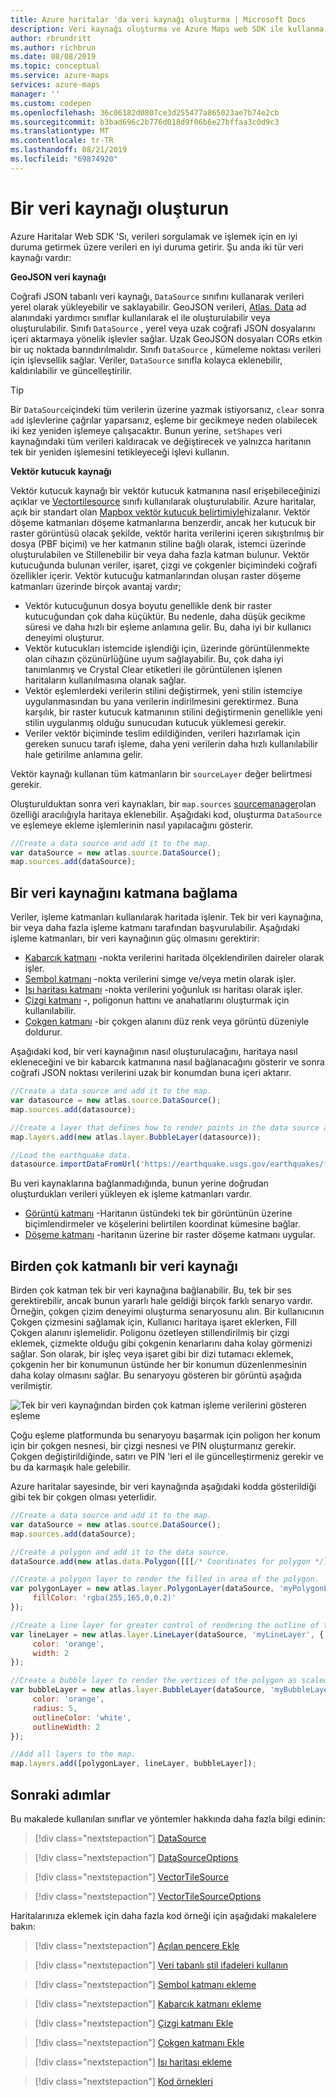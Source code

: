 ```yaml
---
title: Azure haritalar 'da veri kaynağı oluşturma | Microsoft Docs
description: Veri kaynağı oluşturma ve Azure Maps web SDK ile kullanma.
author: rbrundritt
ms.author: richbrun
ms.date: 08/08/2019
ms.topic: conceptual
ms.service: azure-maps
services: azure-maps
manager: ''
ms.custom: codepen
ms.openlocfilehash: 36c06182d0807ce3d255477a865023ae7b74e2cb
ms.sourcegitcommit: b3bad696c2b776d018d9f06b6e27bffaa3c0d9c3
ms.translationtype: MT
ms.contentlocale: tr-TR
ms.lasthandoff: 08/21/2019
ms.locfileid: "69874920"
---
```

# <a name="create-a-data-source"></a>Bir veri kaynağı oluşturun

Azure Haritalar Web SDK 'Sı, verileri sorgulamak ve işlemek için en iyi duruma getirmek üzere verileri en iyi duruma getirir. Şu anda iki tür veri kaynağı vardır:

**GeoJSON veri kaynağı**

Coğrafi JSON tabanlı veri kaynağı, `DataSource` sınıfını kullanarak verileri yerel olarak yükleyebilir ve saklayabilir. GeoJSON verileri, [Atlas. Data](https://docs.microsoft.com/javascript/api/azure-maps-control/atlas.data) ad alanındaki yardımcı sınıflar kullanılarak el ile oluşturulabilir veya oluşturulabilir. Sınıfı `DataSource` , yerel veya uzak coğrafi JSON dosyalarını içeri aktarmaya yönelik işlevler sağlar. Uzak GeoJSON dosyaları CORs etkin bir uç noktada barındırılmalıdır. Sınıfı `DataSource` , kümeleme noktası verileri için işlevsellik sağlar. Veriler, `DataSource` sınıfla kolayca eklenebilir, kaldırılabilir ve güncelleştirilir.


> [!TIP]
> Bir `DataSource`içindeki tüm verilerin üzerine yazmak istiyorsanız, `clear` sonra `add` işlevlerine çağrılar yaparsanız, eşleme bir gecikmeye neden olabilecek iki kez yeniden işlemeye çalışacaktır. Bunun yerine, `setShapes` veri kaynağındaki tüm verileri kaldıracak ve değiştirecek ve yalnızca haritanın tek bir yeniden işlemesini tetikleyeceği işlevi kullanın.

**Vektör kutucuk kaynağı**

Vektör kutucuk kaynağı bir vektör kutucuk katmanına nasıl erişebileceğinizi açıklar ve [Vectortilesource](https://docs.microsoft.com/javascript/api/azure-maps-control/atlas.source.vectortilesource) sınıfı kullanılarak oluşturulabilir. Azure haritalar, açık bir standart olan [Mapbox vektör kutucuk belirtimiyle](https://github.com/mapbox/vector-tile-spec)hizalanır. Vektör döşeme katmanları döşeme katmanlarına benzerdir, ancak her kutucuk bir raster görüntüsü olacak şekilde, vektör harita verilerini içeren sıkıştırılmış bir dosya (PBF biçimi) ve her katmanın stiline bağlı olarak, istemci üzerinde oluşturulabilen ve Stillenebilir bir veya daha fazla katman bulunur. Vektör kutucuğunda bulunan veriler, işaret, çizgi ve çokgenler biçimindeki coğrafi özellikler içerir. Vektör kutucuğu katmanlarından oluşan raster döşeme katmanları üzerinde birçok avantaj vardır;

 - Vektör kutucuğunun dosya boyutu genellikle denk bir raster kutucuğundan çok daha küçüktür. Bu nedenle, daha düşük gecikme süresi ve daha hızlı bir eşleme anlamına gelir. Bu, daha iyi bir kullanıcı deneyimi oluşturur.
 - Vektör kutucukları istemcide işlendiği için, üzerinde görüntülenmekte olan cihazın çözünürlüğüne uyum sağlayabilir. Bu, çok daha iyi tanımlanmış ve Crystal Clear etiketleri ile görüntülenen işlenen haritaların kullanılmasına olanak sağlar. 
 - Vektör eşlemlerdeki verilerin stilini değiştirmek, yeni stilin istemciye uygulanmasından bu yana verilerin indirilmesini gerektirmez. Buna karşılık, bir raster kutucuk katmanının stilini değiştirmenin genellikle yeni stilin uygulanmış olduğu sunucudan kutucuk yüklemesi gerekir.
 - Veriler vektör biçiminde teslim edildiğinden, verileri hazırlamak için gereken sunucu tarafı işleme, daha yeni verilerin daha hızlı kullanılabilir hale getirilme anlamına gelir.

Vektör kaynağı kullanan tüm katmanların bir `sourceLayer` değer belirtmesi gerekir. 

Oluşturulduktan sonra veri kaynakları, bir `map.sources` [sourcemanager](https://docs.microsoft.com/javascript/api/azure-maps-control/atlas.sourcemanager)olan özelliği aracılığıyla haritaya eklenebilir. Aşağıdaki kod, oluşturma `DataSource` ve eşlemeye ekleme işlemlerinin nasıl yapılacağını gösterir.

```javascript
//Create a data source and add it to the map.
var dataSource = new atlas.source.DataSource();
map.sources.add(dataSource);
```

## <a name="connecting-a-data-source-to-a-layer"></a>Bir veri kaynağını katmana bağlama

Veriler, işleme katmanları kullanılarak haritada işlenir. Tek bir veri kaynağına, bir veya daha fazla işleme katmanı tarafından başvurulabilir. Aşağıdaki işleme katmanları, bir veri kaynağının güç olmasını gerektirir:

- [Kabarcık katmanı](map-add-bubble-layer.md) -nokta verilerini haritada ölçeklendirilen daireler olarak işler.
- [Sembol katmanı](map-add-pin.md) -nokta verilerini simge ve/veya metin olarak işler.
- [Isı haritası katmanı](map-add-heat-map-layer.md) -nokta verilerini yoğunluk ısı haritası olarak işler.
- [Çizgi katmanı](map-add-shape.md) -, poligonun hattını ve anahatlarını oluşturmak için kullanılabilir. 
- [Çokgen katmanı](map-add-shape.md) -bir çokgen alanını düz renk veya görüntü düzeniyle doldurur.

Aşağıdaki kod, bir veri kaynağının nasıl oluşturulacağını, haritaya nasıl ekleneceğini ve bir kabarcık katmanına nasıl bağlanacağını gösterir ve sonra coğrafi JSON noktası verilerini uzak bir konumdan buna içeri aktarır. 

```javascript
//Create a data source and add it to the map.
var datasource = new atlas.source.DataSource();
map.sources.add(datasource);

//Create a layer that defines how to render points in the data source and add it to the map.
map.layers.add(new atlas.layer.BubbleLayer(datasource));

//Load the earthquake data.
datasource.importDataFromUrl('https://earthquake.usgs.gov/earthquakes/feed/v1.0/summary/significant_month.geojson');
```

Bu veri kaynaklarına bağlanmadığında, bunun yerine doğrudan oluşturdukları verileri yükleyen ek işleme katmanları vardır. 

- [Görüntü katmanı](map-add-image-layer.md) -Haritanın üstündeki tek bir görüntünün üzerine biçimlendirmeler ve köşelerini belirtilen koordinat kümesine bağlar.
- [Döşeme katmanı](map-add-tile-layer.md) -haritanın üzerine bir raster döşeme katmanı uygular.

## <a name="one-data-source-with-multiple-layers"></a>Birden çok katmanlı bir veri kaynağı

Birden çok katman tek bir veri kaynağına bağlanabilir. Bu, tek bir ses gerektirebilir, ancak bunun yararlı hale geldiği birçok farklı senaryo vardır. Örneğin, çokgen çizim deneyimi oluşturma senaryosunu alın. Bir kullanıcının Çokgen çizmesini sağlamak için, Kullanıcı haritaya işaret eklerken, Fill Çokgen alanını işlemelidir. Poligonu özetleyen stillendirilmiş bir çizgi eklemek, çizmekte olduğu gibi çokgenin kenarlarını daha kolay görmenizi sağlar. Son olarak, bir işleç veya işaret gibi bir dizi tutamacı eklemek, çokgenin her bir konumunun üstünde her bir konumun düzenlenmesinin daha kolay olmasını sağlar. Bu senaryoyu gösteren bir görüntü aşağıda verilmiştir.

![Tek bir veri kaynağından birden çok katman işleme verilerini gösteren eşleme](media/create-data-source-web-sdk/multiple-layers-one-datasource.png)

Çoğu eşleme platformunda bu senaryoyu başarmak için poligon her konum için bir çokgen nesnesi, bir çizgi nesnesi ve PIN oluşturmanız gerekir. Çokgen değiştirildiğinde, satırı ve PIN 'leri el ile güncelleştirmeniz gerekir ve bu da karmaşık hale gelebilir.

Azure haritalar sayesinde, bir veri kaynağında aşağıdaki kodda gösterildiği gibi tek bir çokgen olması yeterlidir.

```javascript
//Create a data source and add it to the map.
var dataSource = new atlas.source.DataSource();
map.sources.add(dataSource);

//Create a polygon and add it to the data source.
dataSource.add(new atlas.data.Polygon([[[/* Coordinates for polygon */]]]));

//Create a polygon layer to render the filled in area of the polygon.
var polygonLayer = new atlas.layer.PolygonLayer(dataSource, 'myPolygonLayer', {
     fillColor: 'rgba(255,165,0,0.2)'
});

//Create a line layer for greater control of rendering the outline of the polygon.
var lineLayer = new atlas.layer.LineLayer(dataSource, 'myLineLayer', {
     color: 'orange',
     width: 2
});

//Create a bubble layer to render the vertices of the polygon as scaled circles.
var bubbleLayer = new atlas.layer.BubbleLayer(dataSource, 'myBubbleLayer', {
     color: 'orange',
     radius: 5,
     outlineColor: 'white',
     outlineWidth: 2
});

//Add all layers to the map.
map.layers.add([polygonLayer, lineLayer, bubbleLayer]);
```

## <a name="next-steps"></a>Sonraki adımlar

Bu makalede kullanılan sınıflar ve yöntemler hakkında daha fazla bilgi edinin:

> [!div class="nextstepaction"]
> [DataSource](https://docs.microsoft.com/javascript/api/azure-maps-control/atlas.source.datasource?view=azure-maps-typescript-latest)

> [!div class="nextstepaction"]
> [DataSourceOptions](https://docs.microsoft.com/javascript/api/azure-maps-control/atlas.datasourceoptions?view=azure-maps-typescript-latest)

> [!div class="nextstepaction"]
> [VectorTileSource](https://docs.microsoft.com/javascript/api/azure-maps-control/atlas.source.vectortilesource?view=azure-maps-typescript-latest)

> [!div class="nextstepaction"]
> [VectorTileSourceOptions](https://docs.microsoft.com/javascript/api/azure-maps-control/atlas.vectortilesourceoptions?view=azure-maps-typescript-latest)

Haritalarınıza eklemek için daha fazla kod örneği için aşağıdaki makalelere bakın:

> [!div class="nextstepaction"]
> [Açılan pencere Ekle](map-add-popup.md)

> [!div class="nextstepaction"]
> [Veri tabanlı stil ifadeleri kullanın](data-driven-style-expressions-web-sdk.md)

> [!div class="nextstepaction"]
> [Sembol katmanı ekleme](map-add-pin.md)

> [!div class="nextstepaction"]
> [Kabarcık katmanı ekleme](map-add-bubble-layer.md)

> [!div class="nextstepaction"]
> [Çizgi katmanı Ekle](map-add-line-layer.md)

> [!div class="nextstepaction"]
> [Çokgen katmanı Ekle](map-add-shape.md)

> [!div class="nextstepaction"]
> [Isı haritası ekleme](map-add-heat-map-layer.md)

> [!div class="nextstepaction"]
> [Kod örnekleri](https://docs.microsoft.com/samples/browse/?products=azure-maps)